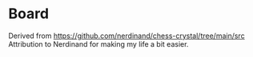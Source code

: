# Board

Derived from <https://github.com/nerdinand/chess-crystal/tree/main/src>
Attribution to Nerdinand for making my life a bit easier.
